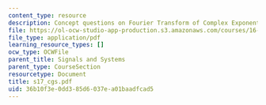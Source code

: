```yaml
---
content_type: resource
description: Concept questions on Fourier Transform of Complex Exponential.
file: https://ol-ocw-studio-app-production.s3.amazonaws.com/courses/16-01-unified-engineering-i-ii-iii-iv-fall-2005-spring-2006/36b10f3e0dd385d6037ea01baadfcad5_s17_cgs.pdf
file_type: application/pdf
learning_resource_types: []
ocw_type: OCWFile
parent_title: Signals and Systems
parent_type: CourseSection
resourcetype: Document
title: s17_cgs.pdf
uid: 36b10f3e-0dd3-85d6-037e-a01baadfcad5
---
```

